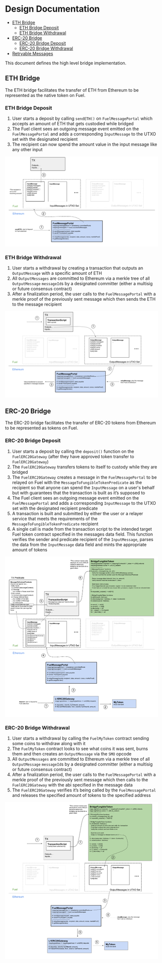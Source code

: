 # Design Documentation

- [ETH Bridge](#eth-bridge)
  - [ETH Bridge Deposit](#eth-bridge-deposit)
  - [ETH Bridge Withdrawal](#eth-bridge-withdrawal)
- [ERC-20 Bridge](#ERC-20-bridge)
  - [ERC-20 Bridge Deposit](#ERC-20-bridge-deposit)
  - [ERC-20 Bridge Withdrawal](#ERC-20-bridge-withdrawal)
- [Retryable Messages](#Retryable-Messages)

This document defines the high level bridge implementation.

## ETH Bridge

The ETH bridge facilitates the transfer of ETH from Ethereum to be represented as the native token on Fuel.

### ETH Bridge Deposit

1. User starts a deposit by calling `sendETH()` on `FuelMessagePortal` which accepts an amount of ETH that gets custodied while bridged
1. The Fuel client sees an outgoing message event emitted on the `FuelMessagePortal` and adds a corresponding `InputMessage` to the UTXO set with the designated recipient
1. The recipient can now spend the amount value in the input message like any other input

![ETH Deposit Diagram](/docs/imgs/FuelMessagingETHDeposit.png)

### ETH Bridge Withdrawal

1. User starts a withdrawal by creating a transaction that outputs an `OutputMessage` with a specific amount of ETH
1. All `OutputMessages` are committed to Ethereum via a merkle tree of all `OutputMessage` `messageId`s by a designated committer (either a multisig or future consensus contract)
1. After a finalization period, the user calls to the `FuelMessagePortal` with a merkle proof of the previously sent message which then sends the ETH to the message recipient

![ETH Withdrawal Diagram](/docs/imgs/FuelMessagingETHWithdraw.png)

## ERC-20 Bridge

The ERC-20 bridge facilitates the transfer of ERC-20 tokens from Ethereum to be represented as tokens on Fuel.

### ERC-20 Bridge Deposit

1. User starts a deposit by calling the `deposit()` function on the `FuelERC20Gateway` (after they have approved token transfer to `FuelERC20Gateway`)
1. The `FuelERC20Gateway` transfers tokens to itself to custody while they are bridged
1. The `FuelERC20Gateway` creates a message in the `FuelMessagePortal` to be relayed on Fuel with the `MessageToFungibleTokenPredicate` as the recipient so that anyone can spend the `InputMessage` on a user's behalf but with guarantees that the transaction is built as it’s supposed to
1. The Fuel client sees an outgoing message event emitted on the `FuelMessagePortal` and adds a corresponding `InputMessage` to the UTXO set with the designated recipient predicate
1. A transaction is built and submitted by either the user or a relayer service that meets the requirements of the `MessageToFungibleTokenPredicate` recipient
1. A single call is made from the transaction script to the intended target Fuel token contract specified in the messages data field. This function verifies the sender and predicate recipient of the `InputMessage`, parses the data from the `InputMessage` data field and mints the appropriate amount of tokens

![ERC20 Deposit Diagram](/docs/imgs/FuelMessagingERC20Deposit.png)

### ERC-20 Bridge Withdrawal

1. User starts a withdrawal by calling the `FuelMyToken` contract sending some coins to withdraw along with it
1. The `FuelMyToken` contract looks to see what coins it was sent, burns them and then creates an `OutputMessage` via the `SMO` opcode
1. All `OutputMessages` are committed to Ethereum via a merkle tree of all `OutputMessage` `messageId`s by a designated committer (either a multisig or future consensus contract)
1. After a finalization period, the user calls to the `FuelMessagePortal` with a merkle proof of the previously sent message which then calls to the `FuelERC20Gateway` with the abi specified in the message data
1. The `FuelERC20Gateway` verifies it’s being called by the `FuelMessagePortal` and releases the specified amount of tokens to the specified address

![ERC20 Withdrawal Diagram](/docs/imgs/FuelMessagingERC20Withdraw.png)
